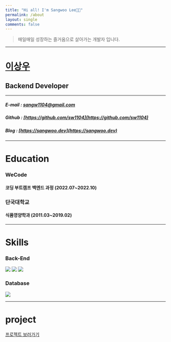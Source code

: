 ```yaml
---
title: "Hi all! I'm Sangwoo Lee👋🏻"
permalink: /about
layout: single
comments: false
---
```


> 매일매일 성장하는 즐거움으로 살아가는 개발자 입니다.

---

# [이상우](https://sangwoo.dev/memoir/wecode/bye)

## Backend Developer

---


##### E-mail : sangw1104@gmail.com

##### Github : [https://github.com/sw1104](https://github.com/sw1104)

##### Blog : [https://sangwoo.dev](https://sangwoo.dev)

---

# Education

### WeCode

#### 코딩 부트캠프 백엔드 과정 (2022.07~2022.10)

### 단국대학교

#### 식품영양학과 (2011.03~2019.02)

---

# Skills

### Back-End

<img src="https://img.shields.io/badge/JavaScript-FFCA28?style=flat-square&logo=javascript&logoColor=white"/>
<img src="https://img.shields.io/badge/Node.js-008000?style=flat-square&logo=Node.js&logoColor=white"/>
<img src="https://img.shields.io/badge/Express-000080?style=flat-square&logo=Express&logoColor=white"/>

### Database

<img src="https://img.shields.io/badge/ MySQL8.0-6441a5?style=flat-square&logo=MySQL&logoColor=white"/>

---

# project

[프로젝트 보러가기](https://sangwoo.dev/projects)


